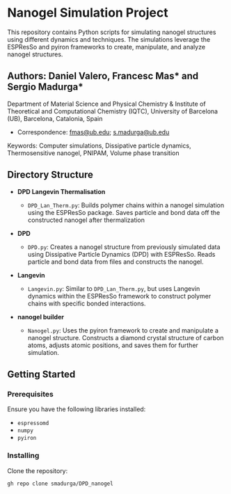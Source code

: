 # Nanogel Simulation Project

This repository contains Python scripts for simulating nanogel structures using different dynamics and techniques. The simulations leverage the ESPResSo and pyiron frameworks to create, manipulate, and analyze nanogel structures.

## Authors: Daniel Valero, Francesc Mas* and Sergio Madurga* 

Department of Material Science and Physical Chemistry & Institute of Theoretical and Computational Chemistry (IQTC), University of Barcelona (UB), Barcelona, Catalonia, Spain 

* Correspondence: fmas@ub.edu; s.madurga@ub.edu 

Keywords: Computer simulations, Dissipative particle dynamics, Thermosensitive nanogel, PNIPAM, Volume phase transition 


## Directory Structure

- **DPD Langevin Thermalisation**
  - `DPD_Lan_Therm.py`: Builds polymer chains within a nanogel simulation using the ESPResSo package. Saves particle and bond data off the constructed nanogel after thermalization

- **DPD**
  - `DPD.py`: Creates a nanogel structure from previously simulated data using Dissipative Particle Dynamics (DPD) with ESPResSo. Reads particle and bond data from files and constructs the nanogel.

- **Langevin**
  - `Langevin.py`: Similar to `DPD_Lan_Therm.py`, but uses Langevin dynamics within the ESPResSo framework to construct polymer chains with specific bonded interactions.

- **nanogel builder**
  - `Nanogel.py`: Uses the pyiron framework to create and manipulate a nanogel structure. Constructs a diamond crystal structure of carbon atoms, adjusts atomic positions, and saves them for further simulation.

## Getting Started

### Prerequisites

Ensure you have the following libraries installed:
- `espressomd`
- `numpy`
- `pyiron`

### Installing

Clone the repository:
```bash
gh repo clone smadurga/DPD_nanogel


